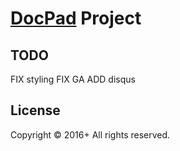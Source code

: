 # [DocPad](http://docpad.org) Project

## TODO
FIX styling
FIX GA
ADD disqus

## License
Copyright &copy; 2016+ All rights reserved.